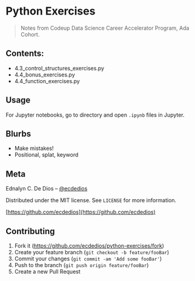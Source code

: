 # Python Exercises
> Notes from Codeup Data Science Career Accelerator Program, Ada Cohort.


## Contents:
- 4.3_control_structures_exercises.py
- 4.4_bonus_exercises.py
- 4.4_function_exercises.py


## Usage

For Jupyter notebooks, go to directory and open ``.ipynb`` files in Jupyter.


## Blurbs

- Make mistakes! 
- Positional, splat, keyword


## Meta

Ednalyn C. De Dios – [@ecdedios](https://twitter.com/ecdedios)

Distributed under the MIT license. See ``LICENSE`` for more information.

[https://github.com/ecdedios](https://github.com/ecdedios)

## Contributing

1. Fork it (<https://github.com/ecdedios/python-exercises/fork>)
2. Create your feature branch (`git checkout -b feature/fooBar`)
3. Commit your changes (`git commit -am 'Add some fooBar'`)
4. Push to the branch (`git push origin feature/fooBar`)
5. Create a new Pull Request

